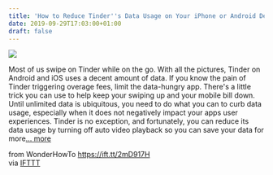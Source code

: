 ```yaml
---
title: 'How to Reduce Tinder''s Data Usage on Your iPhone or Android Device'
date: 2019-09-29T17:03:00+01:00
draft: false
---
```


[![](https://img.wonderhowto.com/img/93/98/63704570841430/0/reduce-tinders-data-usage-your-iphone-android-device.1280x600.jpg)](https://smartphones.gadgethacks.com/how-to/reduce-tinders-data-usage-your-iphone-android-device-0206187/)

Most of us swipe on Tinder while on the go. With all the pictures, Tinder on Android and iOS uses a decent amount of data. If you know the pain of Tinder triggering overage fees, limit the data-hungry app. There's a little trick you can use to help keep your swiping up and your mobile bill down. Until unlimited data is ubiquitous, you need to do what you can to curb data usage, especially when it does not negatively impact your apps user experiences. Tinder is no exception, and fortunately, you can reduce its data usage by turning off auto video playback so you can save your data for more[... more](https://smartphones.gadgethacks.com/how-to/reduce-tinders-data-usage-your-iphone-android-device-0206187/)

  
  
from WonderHowTo https://ift.tt/2mD917H  
via [IFTTT](https://ifttt.com/?ref=da&site=blogger)